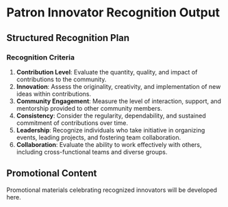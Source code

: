 

# Patron Innovator Recognition Output

## Structured Recognition Plan

### Recognition Criteria

1. **Contribution Level**: Evaluate the quantity, quality, and impact of contributions to the community.
2. **Innovation**: Assess the originality, creativity, and implementation of new ideas within contributions.
3. **Community Engagement**: Measure the level of interaction, support, and mentorship provided to other community members.
4. **Consistency**: Consider the regularity, dependability, and sustained commitment of contributions over time.
5. **Leadership**: Recognize individuals who take initiative in organizing events, leading projects, and fostering team collaboration.
6. **Collaboration**: Evaluate the ability to work effectively with others, including cross-functional teams and diverse groups.

## Promotional Content

Promotional materials celebrating recognized innovators will be developed here.